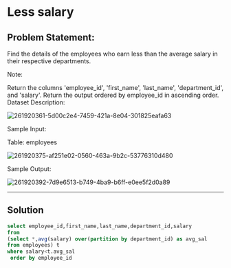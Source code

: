 # Less salary

## Problem Statement:

Find the details of the employees who earn less than the average salary in their respective departments.

Note:

Return the columns 'employee_id', 'first_name', 'last_name', 'department_id', and 'salary'.
Return the output ordered by employee_id in ascending order.
Dataset Description:

![261920361-5d00c2e4-7459-421a-8e04-301825eafa63](https://github.com/NIKI758/DSML/assets/63571840/fcb89e47-db90-49a9-9e23-eb4786e2c119)


Sample Input:

Table: employees

![261920375-af251e02-0560-463a-9b2c-53776310d480](https://github.com/NIKI758/DSML/assets/63571840/c2af4208-25a1-4bdd-b138-9087814f1d89)



Sample Output:


![261920392-7d9e6513-b749-4ba9-b6ff-e0ee5f2d0a89](https://github.com/NIKI758/DSML/assets/63571840/4433489f-501c-48be-beac-57d0221444ae)

---

## Solution

```sql
select employee_id,first_name,last_name,department_id,salary
from
(select *,avg(salary) over(partition by department_id) as avg_sal
from employees) t
where salary<t.avg_sal
 order by employee_id
```
